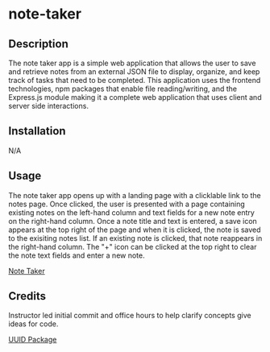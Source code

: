 # note-taker

## Description

The note taker app is a simple web application that allows the user to save and retrieve notes from an external JSON file to display, organize, and keep track of tasks that need to be completed. This application uses the frontend technologies, npm packages that enable file reading/writing, and the Express.js module making it a complete web application that uses client and server side interactions.

## Installation

N/A

## Usage

The note taker app opens up with a landing page with a clicklable link to the notes page. Once clicked, the user is presented with a page containing existing notes on the left-hand column and text fields for a new note entry on the right-hand column. Once a note title and text is entered, a save icon appears at the top right of the page and when it is clicked, the note is saved to the exisiting notes list. If an existing note is clicked, that note reappears in the right-hand column. The "+" icon can be clicked at the top right to clear the note text fields and enter a new note.

[Note Taker](https://pacific-river-80544-d245515ec8bd.herokuapp.com/)

## Credits
Instructor led initial commit and office hours to help clarify concepts give ideas for code.

[UUID Package](https://www.npmjs.com/package/uuid)